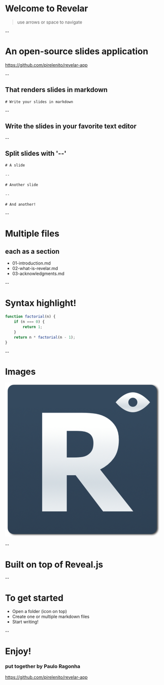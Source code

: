 # Welcome to Revelar
> use arrows or space to navigate

--

# An open-source slides application
https://github.com/pirelenito/revelar-app

--

## That renders slides in markdown

    # Write your slides in markdown

--

## Write the slides in your favorite text editor

--

## Split slides with '--'

    # A slide

    --

    # Another slide

    --

    # And another!

--

# Multiple files
## each as a section

* 01-introduction.md
* 02-what-is-revelar.md
* 03-acknowledgments.md

--

# Syntax highlight!

```javascript
function factorial(n) {
    if (n === 0) {
        return 1;
    }
    return n * factorial(n - 1);
}
```

--

# Images

![icon](revelar-icon.png)

--

# Built on top of Reveal.js

--

# To get started

* Open a folder (icon on top)
* Create one or multiple markdown files
* Start writing!

--

# Enjoy!

### put together by Paulo Ragonha
https://github.com/pirelenito/revelar-app
